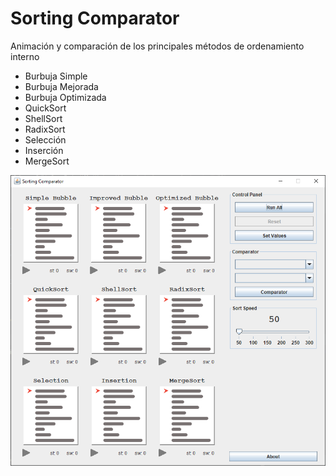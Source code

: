 # Sorting Comparator
Animación y comparación de los principales métodos de ordenamiento interno
* Burbuja Simple
* Burbuja Mejorada
* Burbuja Optimizada
* QuickSort
* ShellSort
* RadixSort
* Selección
* Inserción
* MergeSort

<p align="center">
  <img src="src/resources/image/frame.png">
</p>
